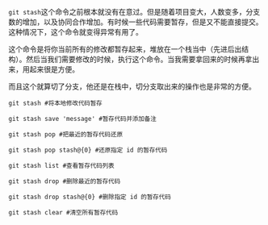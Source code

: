 `git stash`这个命令之前根本就没有在意过。但是随着项目变大，人数变多，分支数的增加，以及协同合作增加。有时候一些代码需要暂存，但是又不能直接提交。这种情况下，这个命令就变得异常有用了。

这个命令是将你当前所有的修改都暂存起来，堆放在一个栈当中（先进后出结构）。然后当我们需要修改的时候，执行这个命令。当我需要拿回来的时候再拿出来，用起来很是方便。

而且这个就算切了分支，他还是在栈中，切分支取出来的操作也是非常的方便。

```
git stash #将本地修改代码暂存

git stash save 'message' #暂存代码并添加备注

git stash pop #把最近的暂存代码还原

git stash pop stash@{0} #还原指定 id 的暂存代码

git stash list #查看暂存代码列表

git stash drop #删除最近的暂存代码

git stash drop stash@{0} #删除指定 id 的暂存代码

git stash clear #清空所有暂存代码
```